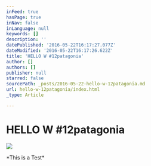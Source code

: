 ```yaml
---
inFeed: true
hasPage: true
inNav: false
inLanguage: null
keywords: []
description: ''
datePublished: '2016-05-22T16:17:27.077Z'
dateModified: '2016-05-22T16:17:26.622Z'
title: 'HELLO W #12patagonia'
author: []
authors: []
publisher: null
starred: false
sourcePath: _posts/2016-05-22-hello-w-12patagonia.md
url: hello-w-12patagonia/index.html
_type: Article

---
```

# HELLO W \#12patagonia
![](https://the-grid-user-content.s3-us-west-2.amazonaws.com/6a408d73-ea12-4a9d-99b6-6ae1e6939d05.gif)

\*This is a Test\*